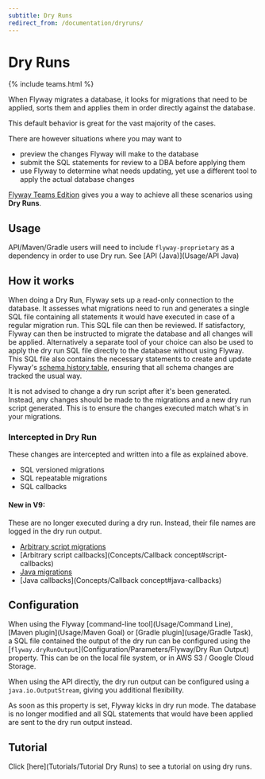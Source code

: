 ```yaml
---
subtitle: Dry Runs
redirect_from: /documentation/dryruns/
---
```

# Dry Runs
{% include teams.html %}

When Flyway migrates a database, it looks for migrations that need to be applied, sorts them and applies them in order
directly against the database.

This default behavior is great for the vast majority of the cases.

There are however situations where you may want to
- preview the changes Flyway will make to the database
- submit the SQL statements for review to a DBA before applying them
- use Flyway to determine what needs updating, yet use a different tool to apply the actual database changes

[Flyway Teams Edition](https://www.red-gate.com/products/flyway/teams/trial/) gives you a way to achieve all these scenarios using **Dry Runs**.

## Usage

API/Maven/Gradle users will need to include `flyway-proprietary` as a dependency in order to use Dry run. See [API (Java)](Usage/API Java)


## How it works

When doing a Dry Run, Flyway sets up a read-only connection to the database. It assesses what migrations need to run and
generates a single SQL file containing all statements it would have executed in case of a regular migration
run. This SQL file can then be reviewed. If satisfactory, Flyway can then be instructed to migrate the database and
all changes will be applied. Alternatively a separate tool of your choice can also be used to apply the dry run SQL file
directly to the database without using Flyway. This SQL file also contains the necessary statements to create and update Flyway's
[schema history table](Concepts/migrations#schema-history-table), ensuring that all schema changes are tracked the usual way.

It is not advised to change a dry run script after it's been generated. Instead, any changes should be made to the migrations and a new dry run script generated. This is to ensure the changes executed match what's in your migrations.

### Intercepted in Dry Run

These changes are intercepted and written into a file as explained above.

- SQL versioned migrations
- SQL repeatable migrations
- SQL callbacks

#### New in V9:

These are no longer executed during a dry run. Instead, their file names are logged in the dry run output.

- [Arbitrary script migrations](Concepts/migrations#script-migrations)
- [Arbitrary script callbacks](Concepts/Callback concept#script-callbacks)
- [Java migrations](Concepts/migrations#java-based-migrations)
- [Java callbacks](Concepts/Callback concept#java-callbacks)

## Configuration

When using the Flyway [command-line tool](Usage/Command Line), [Maven plugin](Usage/Maven Goal) or
[Gradle plugin](usage/Gradle Task), a SQL file contained the output of the dry run can be configured using the
[`flyway.dryRunOutput`](Configuration/Parameters/Flyway/Dry Run Output) property. This can be on the local file
system, or in AWS S3 / Google Cloud Storage.

When using the API directly, the dry run output can be configured using a `java.io.OutputStream`, giving you additional
flexibility.

As soon as this property is set, Flyway kicks in dry run mode. The database is no longer modified and all SQL statements
that would have been applied are sent to the dry run output instead.

## Tutorial

Click [here](Tutorials/Tutorial Dry Runs) to see a tutorial on using dry runs.
